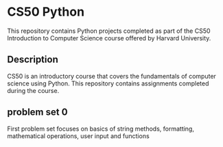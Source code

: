 # CS50 Python

This repository contains Python projects completed as part of the CS50 Introduction to Computer Science course offered by Harvard University.

## Description

CS50 is an introductory course that covers the fundamentals of computer science using Python. This repository contains assignments completed during the course.

## problem set 0

First problem set focuses on basics of string methods, formatting, mathematical operations, user input and functions
